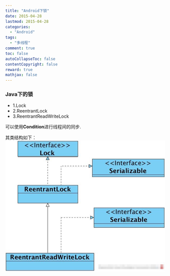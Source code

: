 ```yaml
---
title: "Android下锁"
date: 2015-04-28
lastmod: 2015-04-28
categories:
  - "Android"
tags:
  - "多线程"
comment: true
toc: false
autoCollapseToc: false
contentCopyright: false
reward: true
mathjax: false
---
```

### Java下的锁

 * 1.Lock
 * 2.ReentrantLock
 * 3.ReentrantReadWriteLock
 
 可以使用**Condition**进行线程间的同步.

其类结构如下：
![image](/images/post/2015-04-28-android-xia-suo/java_lock_classes.png) 